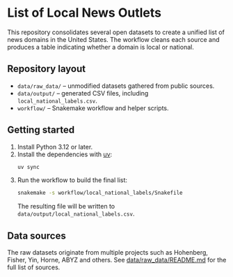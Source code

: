 # List of Local News Outlets

This repository consolidates several open datasets to create a unified list of news domains in the United States. The workflow cleans each source and produces a table indicating whether a domain is local or national.

## Repository layout

- `data/raw_data/` – unmodified datasets gathered from public sources.
- `data/output/` – generated CSV files, including `local_national_labels.csv`.
- `workflow/` – Snakemake workflow and helper scripts.

## Getting started

1. Install Python 3.12 or later.
2. Install the dependencies with [uv](https://github.com/astral-sh/uv):
   ```bash
   uv sync
   ```
3. Run the workflow to build the final list:
   ```bash
   snakemake -s workflow/local_national_labels/Snakefile
   ```
   The resulting file will be written to `data/output/local_national_labels.csv`.

## Data sources

The raw datasets originate from multiple projects such as Hohenberg, Fisher, Yin, Horne, ABYZ and others.
See [data/raw_data/README.md](data/raw_data/README.md) for the full list of sources.
